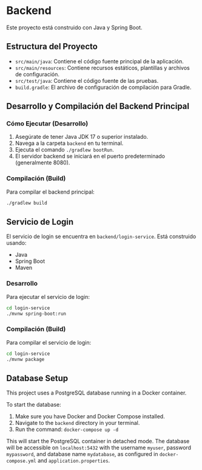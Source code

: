 # Backend

Este proyecto está construido con Java y Spring Boot.

## Estructura del Proyecto

- `src/main/java`: Contiene el código fuente principal de la aplicación.
- `src/main/resources`: Contiene recursos estáticos, plantillas y archivos de configuración.
- `src/test/java`: Contiene el código fuente de las pruebas.
- `build.gradle`: El archivo de configuración de compilación para Gradle.

## Desarrollo y Compilación del Backend Principal

### Cómo Ejecutar (Desarrollo)

1. Asegúrate de tener Java JDK 17 o superior instalado.
2. Navega a la carpeta `backend` en tu terminal.
3. Ejecuta el comando `./gradlew bootRun`.
4. El servidor backend se iniciará en el puerto predeterminado (generalmente 8080).

### Compilación (Build)

Para compilar el backend principal:
```bash
./gradlew build
```

## Servicio de Login

El servicio de login se encuentra en `backend/login-service`. Está construido usando:
- Java
- Spring Boot
- Maven

### Desarrollo

Para ejecutar el servicio de login:
```bash
cd login-service
./mvnw spring-boot:run
```

### Compilación (Build)

Para compilar el servicio de login:
```bash
cd login-service
./mvnw package
```

## Database Setup

This project uses a PostgreSQL database running in a Docker container.

To start the database:
1. Make sure you have Docker and Docker Compose installed.
2. Navigate to the `backend` directory in your terminal.
3. Run the command: `docker-compose up -d`

This will start the PostgreSQL container in detached mode. The database will be accessible on `localhost:5432` with the username `myuser`, password `mypassword`, and database name `mydatabase`, as configured in `docker-compose.yml` and `application.properties`.
